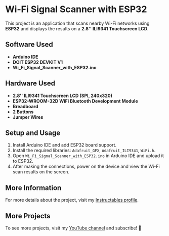 # Wi-Fi Signal Scanner with ESP32

This project is an application that scans nearby Wi-Fi networks using **ESP32** and displays the results on a **2.8'' ILI9341 Touchscreen LCD**.

## Software Used
- **Arduino IDE**
- **DOIT ESP32 DEVKIT V1**
- **Wi_Fi_Signal_Scanner_with_ESP32.ino**

## Hardware Used
- **2.8'' ILI9341 Touchscreen LCD (SPI, 240x320)**
- **ESP32-WROOM-32D WiFi Bluetooth Development Module**
- **Breadboard**
- **2 Buttons**
- **Jumper Wires**

## Setup and Usage
1. Install Arduino IDE and add ESP32 board support.
2. Install the required libraries: `Adafruit_GFX`, `Adafruit_ILI9341`, `WiFi.h`.
3. Open `Wi_Fi_Signal_Scanner_with_ESP32.ino` in Arduino IDE and upload it to ESP32.
4. After making the connections, power on the device and view the Wi-Fi scan results on the screen.

## More Information
For more details about the project, visit my [Instructables profile](https://www.instructables.com/member/TeknoTrek/).

## More Projects
To see more projects, visit my [YouTube channel](https://www.youtube.com/@TeknoTrek) and subscribe! 🚀
